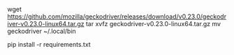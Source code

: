 wget https://github.com/mozilla/geckodriver/releases/download/v0.23.0/geckodriver-v0.23.0-linux64.tar.gz
tar xvfz geckodriver-v0.23.0-linux64.tar.gz
mv geckodriver ~/.local/bin

pip install -r requirements.txt